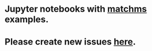 # Jupyter notebooks with [matchms](https://github.com/matchms/matchms) examples.
# Please create new issues [here](https://github.com/matchms/matchms/issues).

